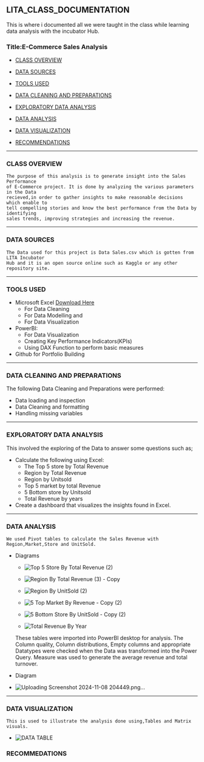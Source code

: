 ##  LITA_CLASS_DOCUMENTATION
This is where i documented all we were taught in the class while learning data analysis with the incubator Hub.   
### Title:E-Commerce Sales Analysis

- [CLASS OVERVIEW](#class-overview)
  
- [DATA SOURCES](#data-sources)

- [ TOOLS USED](#tools-used)

- [DATA CLEANING AND PREPARATIONS](#data-cleaning-and-preparations)
  
- [EXPLORATORY DATA ANALYSIS](#exploratory-data-analysis)
  
- [DATA ANALYSIS](#data-analysis)

- [DATA VISUALIZATION](#data-visualization)

- [RECOMMENDATIONS](#recommendations)

---
### CLASS OVERVIEW
    The purpose of this analysis is to generate insight into the Sales Performance 
    of E-Commerce project. It is done by analyzing the various parameters in the Data
    recieved,in order to gather insights to make reasonable decisions which enable to
    tell compelling stories and know the best performance from the Data by identifying 
    sales trends, improving strategies and increasing the revenue.
---      
### DATA SOURCES
    The Data used for this project is Data Sales.csv which is gotten from LITA Incubator 
    Hub and it is an open source online such as Kaggle or any other repository site.
---  
### TOOLS USED
- Microsoft Excel [Download Here](https://www.microsoft.com)
    - For Data Cleaning
    - For Data Modelling and
    - For Data Visualization
- PowerBI:
  - For Data Visualization
  - Creating Key Performance Indicators(KPIs)
  - Using DAX Function to perform basic measures
- Github for Portfolio Building
 --- 
### DATA CLEANING AND PREPARATIONS
The following Data Cleaning and Preparations were performed:
  - Data loading and inspection
  - Data Cleaning and formatting
  - Handling missing variables
---
### EXPLORATORY DATA ANALYSIS
This involved the exploring of the Data to answer some questions such as;
 - Calculate the following using Excel:
   - The Top 5 store by Total Revenue
   - Region by Total Revenue
   - Region by Unitsold
   - Top 5 market by total Revenue
   - 5 Bottom store by Unitsold
   - Total Revenue by years
- Create a dashboard that visualizes the insights found in Excel.
---
### DATA ANALYSIS
    We used Pivot tables to calculate the Sales Revenue with Region,Market,Store and UnitSold.
- Diagrams

    - ![Top 5 Store By Total Revenue (2)](https://github.com/user-attachments/assets/c8fb0e15-3b34-4744-8a5e-069835143767)

    - ![Region By Total Revenue (3) - Copy](https://github.com/user-attachments/assets/f681713a-6216-44ca-9505-fab8e710ffa1)
      
    - ![Region By UnitSold (2)](https://github.com/user-attachments/assets/d0814b62-1eb2-4ca3-9bf7-30c494d137a1)

    - ![5 Top Market By Revenue - Copy (2)](https://github.com/user-attachments/assets/408cd11a-e00b-44ce-9498-457074933534)
      
    - ![5 Bottom Store By UnitSold - Copy (2)](https://github.com/user-attachments/assets/fce8dfad-7e87-4f20-b9bd-cc52d31eab66)
      
    - ![Total Revenue By Year](https://github.com/user-attachments/assets/c738399d-aa1d-4d4b-b2c2-584e00b310a5)

    These tables were imported into PowerBI desktop for analysis. The Column quality, Column distributions, Empty columns and appropriate 
    Datatypes were checked when the Data was transformed into the Power Query. Measure was used to generate the average revenue and total turnover. 
- Diagram

 - ![Uploading Screenshot 2024-11-08 204449.png…]()

---
### DATA VISUALIZATION
    This is used to illustrate the analysis done using,Tables and Matrix visuals.
  
- ![DATA TABLE](https://github.com/user-attachments/assets/968f0bd9-d733-4152-ac48-7187d5d34ff6)


### RECOMMEDATIONS
  
